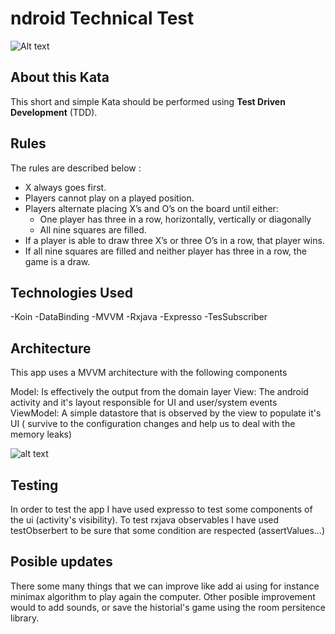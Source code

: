 

# ndroid Technical Test

![Alt text](images/Kata_TicTacToe.png?raw=true "Tic Tac Toe")

## About this Kata

This short and simple Kata should be performed using **Test Driven Development** (TDD).

## Rules

The rules are described below :

- X always goes first.
- Players cannot play on a played position.
- Players alternate placing X’s and O’s on the board until either:
	- One player has three in a row, horizontally, vertically or diagonally
	- All nine squares are filled.
- If a player is able to draw three X’s or three O’s in a row, that player wins.
- If all nine squares are filled and neither player has three in a row, the game is a draw.


## Technologies Used

-Koin -DataBinding -MVVM -Rxjava -Expresso  -TesSubscriber 


## Architecture

This app uses a MVVM architecture with the following components

Model: Is effectively the output from the domain layer
View: The android activity and it's layout responsible for UI and user/system events
ViewModel: A simple datastore that is observed by the view to populate it's UI ( survive to the configuration changes and help us to deal with the memory leaks)

![alt text](https://miro.medium.com/max/1400/1*yhe1VFEZBjZI2bKJlZZvjg.png)



## Testing

In order to test the app I have used expresso to test some components of the ui (activity's visibility). To test rxjava observables I have used testObserbert to be
sure that some condition are respected (assertValues...)

## Posible updates

There some many things that we can improve like add ai using for instance minimax algorithm to play again the computer.
Other posible improvement would to add sounds, or save the historial's game using the room persitence library.











